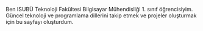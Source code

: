 Ben ISUBÜ  Teknoloji Fakültesi Bilgisayar Mühendisliği 1. sınıf öğrencisiyim. Güncel teknoloji ve programlama dillerini takip etmek ve projeler oluşturmak için bu sayfayı oluşturdum.
